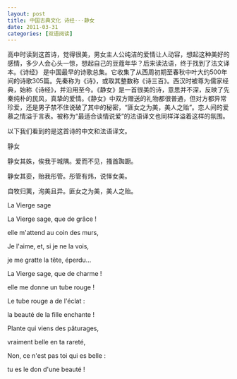```yaml
---
layout: post
title: 中国古典文化 诗经---静女
date: 2011-03-31
categories: [双语阅读]  
---
```


高中时读到这首诗，觉得很美，男女主人公纯洁的爱情让人动容，想起这种美好的感情，多少人会心头一惊，想起自己的豆蔻年华？后来读法语，终于找到了法文译本。《诗经》 是中国最早的诗歌总集。它收集了从西周初期至春秋中叶大约500年间的诗歌305篇。先秦称为《诗》，或取其整数称《诗三百》。西汉时被尊为儒家经典，始称《诗经》，并沿用至今。《静女》是一首很美的诗，意思并不深，反映了先秦纯朴的民风，真挚的爱情。《静女》中双方赠送的礼物都很普通，但对方都异常珍爱，还是男子禁不住说破了其中的秘密，“匪女之为美，美人之贻”。恋人间的爱慕之情溢于言表。被称为“最适合谈情说爱”的法语译文也同样洋溢着这样的氛围。

以下我们看到的是这首诗的中文和法语译文。



静女

静女其姝，俟我于城隅。爱而不见，搔首踟蹰。

静女其娈，贻我彤管。彤管有炜，说怿女美。

自牧归荑，洵美且异。匪女之为美，美人之贻。

La Vierge sage

La Vierge sage, que de grâce !

elle m'attend au coin des murs,

Je l'aime, et, si je ne la vois,

je me gratte la tête, éperdu...

La Vierge sage, que de charme !

elle me donne un tube rouge !

Le tube rouge a de l'éclat :

la beauté de la fille enchante !

Plante qui viens des pâturages,

vraiment belle en ta rareté,

Non, ce n'est pas toi qui es belle :

tu es le don d'une beauté !

